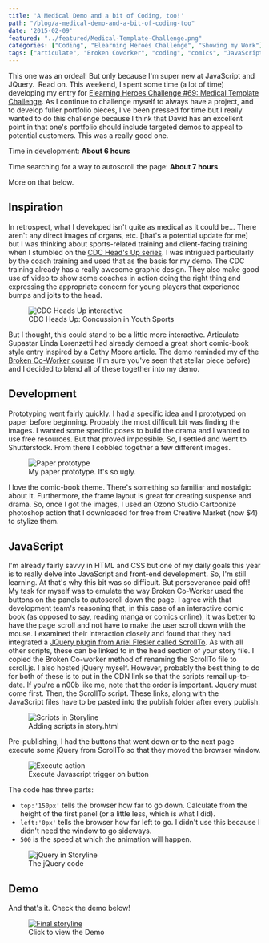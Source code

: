 ```yaml
---
title: 'A Medical Demo and a bit of Coding, too!'
path: "/blog/a-medical-demo-and-a-bit-of-coding-too"
date: '2015-02-09'
featured: "../featured/Medical-Template-Challenge.png"
categories: ["Coding", "Elearning Heroes Challenge", "Showing my Work"]
tags: ["articulate", "Broken Coworker", "coding", "comics", "JavaScript", "Jquery", "Storyline"]
---
```


This one was an ordeal! But only because I'm super new at JavaScript and JQuery.  Read on. This weekend, I spent some time (a lot of time) developing my entry for [Elearning Heroes Challenge #69: Medical Template Challenge](https://community.articulate.com/articles/medical-training-templates "Elearning Heroes Challenge: Medical Template Challenge"). As I continue to challenge myself to always have a project, and to develop fuller portfolio pieces, I've been pressed for time but I really wanted to do this challenge because I think that David has an excellent point in that one's portfolio should include targeted demos to appeal to potential customers. This was a really good one.

Time in development: **About 6 hours**

Time searching for a way to autoscroll the page: **About 7 hours**.

More on that below.

## Inspiration

In retrospect, what I developed isn't quite as medical as it could be... There aren't any direct images of organs, etc. [that's a potential update for me] but I was thinking about sports-related training and client-facing training when I stumbled on the [CDC Head's Up series](http://www.cdc.gov/concussion/HeadsUp/youth.html "CDC Heads Up Youth Sports Concussion"). I was intrigued particularly by the coach training and used that as the basis for my demo. The CDC training already has a really awesome graphic design. They also make good use of video to show some coaches in action doing the right thing and expressing the appropriate concern for young players that experience bumps and jolts to the head.

<figure>
  <img
    sizes="(max-width: 810px) 100vw, 810px"
    srcset="https://res.cloudinary.com/dhdaswa6t/image/upload/f_auto,q_60,w_203/v1530396697/blog/CDCHeadsUp.png 203w,
            https://res.cloudinary.com/dhdaswa6t/image/upload/f_auto,q_60,w_405/v1530396697/blog/CDCHeadsUp.png 405w,
            https://res.cloudinary.com/dhdaswa6t/image/upload/f_auto,q_60,w_810/v1530396697/blog/CDCHeadsUp.png 810w,
            https://res.cloudinary.com/dhdaswa6t/image/upload/f_auto,q_60,w_1215/v1530396697/blog/CDCHeadsUp.png 1215w"
    src="https://res.cloudinary.com/dhdaswa6t/image/upload/f_auto,q_60,w_810/v1530396697/blog/CDCHeadsUp.png"
    alt="CDC Heads Up interactive" />
  <figcaption>CDC Heads Up: Concussion in Youth Sports</figcaption>
</figure>

But I thought, this could stand to be a little more interactive. Articulate Supastar Linda Lorenzetti had already demoed a great short comic-book style entry inspired by a Cathy Moore article. The demo reminded my of the [Broken Co-Worker course](http://brokencoworker.com/ "Broken Co-Worker") (I'm sure you've seen that stellar piece before) and I decided to blend all of these together into my demo.

## Development

Prototyping went fairly quickly. I had a specific idea and I prototyped on paper before beginning. Probably the most difficult bit was finding the images. I wanted some specific poses to build the drama and I wanted to use free resources. But that proved impossible. So, I settled and went to Shutterstock. From there I cobbled together a few different images.

<figure>
  <img
    sizes="(max-width: 810px) 100vw, 810px"
    srcset="https://res.cloudinary.com/dhdaswa6t/image/upload/f_auto,q_60,w_203/v1530396697/blog/IMG_0379.jpg 203w,
            https://res.cloudinary.com/dhdaswa6t/image/upload/f_auto,q_60,w_405/v1530396697/blog/IMG_0379.jpg 405w,
            https://res.cloudinary.com/dhdaswa6t/image/upload/f_auto,q_60,w_810/v1530396697/blog/IMG_0379.jpg 810w,
            https://res.cloudinary.com/dhdaswa6t/image/upload/f_auto,q_60,w_1215/v1530396697/blog/IMG_0379.jpg 1215w"
    src="https://res.cloudinary.com/dhdaswa6t/image/upload/f_auto,q_60,w_810/v1530396697/blog/IMG_0379.jpg"
    alt="Paper prototype" />
  <figcaption>My paper prototype. It's so ugly.</figcaption>
</figure>

I love the comic-book theme. There's something so familiar and nostalgic about it. Furthermore, the frame layout is great for creating suspense and drama. So, once I got the images, I used an Ozono Studio Cartoonize photoshop action that I downloaded for free from Creative Market (now $4) to stylize them.

## JavaScript

I'm already fairly savvy in HTML and CSS but one of my daily goals this year is to really delve into JavaScript and front-end development. So, I'm still learning. At that's why this bit was so difficult. But perseverance paid off! My task for myself was to emulate the way Broken Co-Worker used the buttons on the panels to autoscroll down the page. I agree with that development team's reasoning that, in this case of an interactive comic book (as opposed to say, reading manga or comics online), it was better to have the page scroll and not have to make the user scroll down with the mouse. I examined their interaction closely and found that they had integrated a [JQuery plugin from Ariel Flesler called ScrollTo](https://github.com/flesler/jquery.scrollTo "ScrollTo at GitHub"). As with all other scripts, these can be linked to in the head section of your story file. I copied the Broken Co-worker method of renaming the ScrollTo file to scroll.js. I also hosted jQuery myself. However, probably the best thing to do for both of these is to put in the CDN link so that the scripts remail up-to-date. If you're a n00b like me, note that the order is important. Jquery must come first. Then, the ScrollTo script. These links, along with the JavaScript files have to be pasted into the publish folder after every publish.

<figure>
  <img
    sizes="(max-width: 810px) 100vw, 810px"
    srcset="https://res.cloudinary.com/dhdaswa6t/image/upload/f_auto,q_60,w_203/v1530396697/blog/StoryfilewithScrollTo.png 203w,
            https://res.cloudinary.com/dhdaswa6t/image/upload/f_auto,q_60,w_405/v1530396697/blog/StoryfilewithScrollTo.png 405w,
            https://res.cloudinary.com/dhdaswa6t/image/upload/f_auto,q_60,w_810/v1530396697/blog/StoryfilewithScrollTo.png 810w,
            https://res.cloudinary.com/dhdaswa6t/image/upload/f_auto,q_60,w_1215/v1530396697/blog/StoryfilewithScrollTo.png 1215w"
    src="https://res.cloudinary.com/dhdaswa6t/image/upload/f_auto,q_60,w_810/v1530396697/blog/StoryfilewithScrollTo.png"
    alt="Scripts in Storyline" />
  <figcaption>Adding scripts in story.html</figcaption>
</figure>

Pre-publishing, I had the buttons that went down or to the next page execute some jQuery from ScrollTo so that they moved the browser window.

<figure>
  <img
    sizes="(max-width: 810px) 100vw, 810px"
    srcset="https://res.cloudinary.com/dhdaswa6t/image/upload/f_auto,q_60,w_203/v1530396697/blog/StorylineExecuteAction.png 203w,
            https://res.cloudinary.com/dhdaswa6t/image/upload/f_auto,q_60,w_405/v1530396697/blog/StorylineExecuteAction.png 405w,
            https://res.cloudinary.com/dhdaswa6t/image/upload/f_auto,q_60,w_810/v1530396697/blog/StorylineExecuteAction.png 810w,
            https://res.cloudinary.com/dhdaswa6t/image/upload/f_auto,q_60,w_1215/v1530396697/blog/StorylineExecuteAction.png 1215w"
    src="https://res.cloudinary.com/dhdaswa6t/image/upload/f_auto,q_60,w_810/v1530396697/blog/StorylineExecuteAction.png"
    alt="Execute action" />
  <figcaption>Execute Javascript trigger on button</figcaption>
</figure>

The code has three parts:

*   `top:'150px'` tells the browser how far to go down. Calculate from the height of the first panel (or a little less, which is what I did).
*   `left:'0px'` tells the browser how far left to go. I didn't use this because I didn't need the window to go sideways.
*   `500` is the speed at which the animation will happen.

<figure>
  <img
    sizes="(max-width: 810px) 100vw, 810px"
    srcset="https://res.cloudinary.com/dhdaswa6t/image/upload/f_auto,q_60,w_203/v1530396697/blog/StorylineFunction.png 203w,
            https://res.cloudinary.com/dhdaswa6t/image/upload/f_auto,q_60,w_405/v1530396697/blog/StorylineFunction.png 405w,
            https://res.cloudinary.com/dhdaswa6t/image/upload/f_auto,q_60,w_810/v1530396697/blog/StorylineFunction.png 810w,
            https://res.cloudinary.com/dhdaswa6t/image/upload/f_auto,q_60,w_1215/v1530396697/blog/StorylineFunction.png 1215w"
    src="https://res.cloudinary.com/dhdaswa6t/image/upload/f_auto,q_60,w_810/v1530396697/blog/StorylineFunction.png"
    alt="jQuery in Storyline" />
  <figcaption>The jQuery code</figcaption>
</figure>

## Demo

And that's it. Check the demo below!

<figure>
  <a href="http://www.knanthony.com/showcase/Concussion/story.html" target="blank">
    <img
    sizes="(max-width: 810px) 100vw, 810px"
    srcset="https://res.cloudinary.com/dhdaswa6t/image/upload/f_auto,q_60,w_203/v1530396697/blog/Sports-Concussions.png 203w,
            https://res.cloudinary.com/dhdaswa6t/image/upload/f_auto,q_60,w_405/v1530396697/blog/Sports-Concussions.png 405w,
            https://res.cloudinary.com/dhdaswa6t/image/upload/f_auto,q_60,w_810/v1530396697/blog/Sports-Concussions.png 810w,
            https://res.cloudinary.com/dhdaswa6t/image/upload/f_auto,q_60,w_1215/v1530396697/blog/Sports-Concussions.png 1215w"
    src="https://res.cloudinary.com/dhdaswa6t/image/upload/f_auto,q_60,w_810/v1530396697/blog/Sports-Concussions.png"
    alt="Final storyline" />
  </a>
  <figcaption>Click to view the Demo</figcaption>
</figure>
